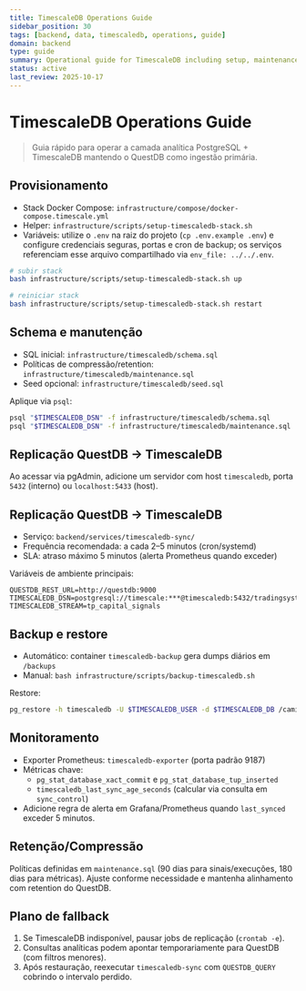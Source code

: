 ```yaml
---
title: TimescaleDB Operations Guide
sidebar_position: 30
tags: [backend, data, timescaledb, operations, guide]
domain: backend
type: guide
summary: Operational guide for TimescaleDB including setup, maintenance, and troubleshooting
status: active
last_review: 2025-10-17
---
```


# TimescaleDB Operations Guide

> Guia rápido para operar a camada analítica PostgreSQL + TimescaleDB mantendo o QuestDB como ingestão primária.

## Provisionamento
- Stack Docker Compose: `infrastructure/compose/docker-compose.timescale.yml`
- Helper: `infrastructure/scripts/setup-timescaledb-stack.sh`
- Variáveis: utilize o `.env` na raiz do projeto (`cp .env.example .env`) e configure credenciais seguras, portas e cron de backup; os serviços referenciam esse arquivo compartilhado via `env_file: ../../.env`.

```bash
# subir stack
bash infrastructure/scripts/setup-timescaledb-stack.sh up

# reiniciar stack
bash infrastructure/scripts/setup-timescaledb-stack.sh restart
```

## Schema e manutenção
- SQL inicial: `infrastructure/timescaledb/schema.sql`
- Políticas de compressão/retention: `infrastructure/timescaledb/maintenance.sql`
- Seed opcional: `infrastructure/timescaledb/seed.sql`

Aplique via `psql`:

```bash
psql "$TIMESCALEDB_DSN" -f infrastructure/timescaledb/schema.sql
psql "$TIMESCALEDB_DSN" -f infrastructure/timescaledb/maintenance.sql
```

## Replicação QuestDB → TimescaleDB

Ao acessar via pgAdmin, adicione um servidor com host `timescaledb`, porta `5432` (interno) ou `localhost:5433` (host).

## Replicação QuestDB → TimescaleDB
- Serviço: `backend/services/timescaledb-sync/`
- Frequência recomendada: a cada 2–5 minutos (cron/systemd)
- SLA: atraso máximo 5 minutos (alerta Prometheus quando exceder)

Variáveis de ambiente principais:

```env
QUESTDB_REST_URL=http://questdb:9000
TIMESCALEDB_DSN=postgresql://timescale:***@timescaledb:5432/tradingsystem
TIMESCALEDB_STREAM=tp_capital_signals
```

## Backup e restore
- Automático: container `timescaledb-backup` gera dumps diários em `/backups`
- Manual: `bash infrastructure/scripts/backup-timescaledb.sh`

Restore:

```bash
pg_restore -h timescaledb -U $TIMESCALEDB_USER -d $TIMESCALEDB_DB /caminho/backup.dump
```

## Monitoramento
- Exporter Prometheus: `timescaledb-exporter` (porta padrão 9187)
- Métricas chave:
  - `pg_stat_database_xact_commit` e `pg_stat_database_tup_inserted`
  - `timescaledb_last_sync_age_seconds` (calcular via consulta em `sync_control`)
- Adicione regra de alerta em Grafana/Prometheus quando `last_synced` exceder 5 minutos.

## Retenção/Compressão
Políticas definidas em `maintenance.sql` (90 dias para sinais/execuções, 180 dias para métricas). Ajuste conforme necessidade e mantenha alinhamento com retention do QuestDB.

## Plano de fallback
1. Se TimescaleDB indisponível, pausar jobs de replicação (`crontab -e`).
2. Consultas analíticas podem apontar temporariamente para QuestDB (com filtros menores).
3. Após restauração, reexecutar `timescaledb-sync` com `QUESTDB_QUERY` cobrindo o intervalo perdido.
